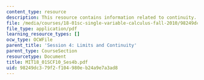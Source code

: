 ```yaml
---
content_type: resource
description: This resource contains information related to continuity.
file: /media/courses/18-01sc-single-variable-calculus-fall-2010/98249dc379f2f104980eb24a9e7a3ad8_MIT18_01SCF10_Ses4b.pdf
file_type: application/pdf
learning_resource_types: []
ocw_type: OCWFile
parent_title: 'Session 4: Limits and Continuity'
parent_type: CourseSection
resourcetype: Document
title: MIT18_01SCF10_Ses4b.pdf
uid: 98249dc3-79f2-f104-980e-b24a9e7a3ad8
---
```

